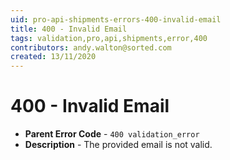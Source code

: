 ```yaml
---
uid: pro-api-shipments-errors-400-invalid-email
title: 400 - Invalid Email
tags: validation,pro,api,shipments,error,400
contributors: andy.walton@sorted.com
created: 13/11/2020
---
```

# 400 - Invalid Email

* **Parent Error Code** - `400 validation_error`
* **Description** - The provided email is not valid.